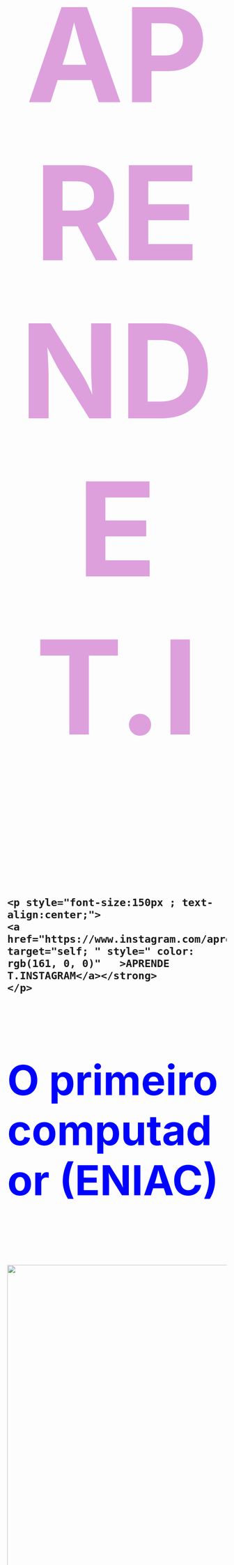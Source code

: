 <!DOCTYPE html>
<html lang="en">
<head>
    <meta charset="UTF-8">
    <meta http-equiv="X-UA-Compatible" content="IE=edge">
    <meta name="viewport" content="width=device-width, initial-scale=1.0">
    <title>Aprende T.I </title>
</head>
<body background="https://images2.alphacoders.com/101/1012090.jpg" >

<h1>
    <p style="font-size:300px; text-align:center">
 <strong style="color: plum" > APRENDE T.I </strong>
    </p>

    <p style="font-size:150px ; text-align:center;">
    <a href="https://www.instagram.com/aprendet.i/" target="self; " style=" color: rgb(161, 0, 0)"   >APRENDE T.INSTAGRAM</a></strong>
    </p>
</h1>


<br>
<h2>
    <p style="font-size:95px; text-align:left; color:rgb(0, 4, 255);"> O primeiro computador (ENIAC)</p>
    <br>
</h2>

<img width="2950" src="https://m.leiaja.com/sites/default/files/field/image/tecnologia/topo/2021/02/thumbnail_wikimedia_sakisbal_1_0.jpg">
<br>
<blockquote style="font-size:80px; text-align:left">
<a href="https://www.instagram.com/p/CqOnsOUJauW/?img_index=1" target="self;" style="color:rgb(0, 4, 255);text-align: center;">APRENDA MAIS(clique aqui)</a></strong>
</blockquote>


<br>
<br>
<h3>
<p style="font-size:95px; text-align:left; color:rgb(0, 4, 255);">Quem foi ALAN TURING?</p>
<br>
</h3>

<img width="2950" src="https://aventurasnahistoria.uol.com.br/media/_versions/personagem/turignmamfmdaf_widelg.jpg">
<br>
<blockquote style="font-size:80px; text-align:left">
<a href="https://www.instagram.com/p/Cqs2-DXsm4j/?img_index=1" target="self;" style="color:rgb(0, 4, 255);text-align: center;">APRENDA MAIS(clique aqui)</a></strong>
</blockquote>

<br>
<br>
<h3>
<p style="font-size:95px; text-align:left; color:rgb(0, 4, 255);">Qual foi o primeiro computador doméstico?</p>
<br>
</h3>

<img width="2950" src="https://proxy.olhardigital.com.br/wp-content/uploads/2021/04/ap1.jpeg">
<br>
<blockquote style="font-size:80px; text-align:left">
<a href="https://www.instagram.com/p/CtCGzPZg-x0/?img_index=1" target="self;" style="color:rgb(0, 4, 255);text-align: center;">APRENDA MAIS(clique aqui)</a></strong>
</blockquote>

<p style="font-size:95px; text-align:center; color:rgb(0, 89, 255);">Aprende T.I<sup>™</sup></p>
</body>
</html>
